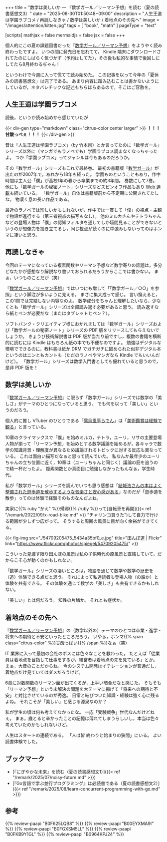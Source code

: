 +++
title = "数学は美しいか — 『数学ガール／リーマン予想』を読む（夏の読書感想文3）"
date =  "2025-08-30T01:50:48+09:00"
description = "人生王道は学園ラブコメ / 再読しなきゃ / 数学は美しいか / 着地点のその先へ"
image = "/images/attention/kitten.jpg"
tags = [ "book", "math" ]
pageType = "text"

[scripts]
  mathjax = false
  mermaidjs = false
  jsx = false
+++

個人的にこの夏の課題図書だった『[数学ガール／リーマン予想]』をようやく読み終わったですよ。
いつの間に発売日を忘れてて， Kindle 端末にダウンロードされてたのにしばらく気づかず（予約はしてた），その後も私的な事情で後回しにしてたら8月終わるぢゃん！

というわけで今週に入って慌てて読み始めた。
この記事を以って今年の「夏休みの読書感想文」は完了である。
あまり内容に踏み込むことは書かないようにしているが，ネタバレチックな記述もちらほらあるので，そこはご容赦を。

## 人生王道は学園ラブコメ

読後，というか読み始めから感じていたが

{{< div-gen type="markdown" class="citrus-color center larger" >}}
**！！！甘酸っぺぇ！！！**
{{< /div-gen >}}

昔は「人生王道は学園ラブコメ」（by 竹本泉）とか言ってたのに「数学ガール」シリーズ以外に（マンガでもラノベでも）学園ラブコメ読まなくなっちゃったよ。
つか「学園ラブコメ」ってジャンルは今もあるのだろうか。

その「数学ガール」シリーズもこれで最終巻。
最初の書籍版『[数学ガール]』が出たのが2007年で，あれから18年も経った。
学園ものということもあり，作中時間は主人公「僕」が高校1年の春から卒業までの約3年間。
巻数にして7巻。
他にも「数学ガールの秘密ノート」シリーズなどスピンオフ作品もあり [Web 連載](https://girlnote.hyuki.com/ "Web連載「数学ガールの秘密ノート」（結城浩）")も続いている。
「数学ガール」自体は書籍版前から不定期に公開されてたしな。
物凄く息の長い作品である。

最近のラノベでは珍しいかもしれないが，作中では一貫して「僕」の視点・主観で物語が進行する（第三者視点の描写もなし）。
他のミルカさんやテトラちゃんなどの登場人物は「僕」の認知フィルタを通してしか垣間見ることができないというのが想像力を掻き立てるし，同じ視点が続くのに中弛みしないってのはホンマに凄いと思う。

## 再読しなきゃ

今回のテーマになっている複素関数やリーマン予想など数学寄りの話題は，多分どなたかが感想なり解説なり書いておられるだろうからここでは書かない。
まぁ，いつものことだが（笑）

『[数学ガール／リーマン予想]』ではいつにも増して「「数学ガール／○○」を参照」という脚注が多いように見える。
まさに集大成って感じ。
言い換えると，この1冊では完結しない内容なのよ。
数学成分をちゃんと理解したいなら，少なくとも「数学ガール」シリーズは全部読み返す必要があると思う。
読み返すなら紙とペンが必要だな（またはタブレットとペン？）。

ソフトバンク・クリエイティブ様におかれましては「数学ガール」シリーズおよび「数学ガールの秘密ノート」シリーズの PDF 版をリリースしてもらえないでしょうか。
きょうび技術解説書は PDF 版が当たり前ですし，複数の書籍を横断的に読むには Kindle はもちろん紙の本でも不便なのですよ。
勉強はデジタルな環境でできるのに，教科書は紙か DRM でガチガチに固められた似非デジタル本というのはニンともカントも（ただのラノベやマンガなら Kindle でもいいんだけど）。
「数学ガール」シリーズは数学入門書としても優れていると思うので，是非 PDF 版を！

## 数学は美しいか

『[数学ガール／リーマン予想]』に限らず「数学ガール」シリーズでは数学の「美しさ」がテーマのひとつになっていると思う。
でも何を以って「美しい」というのだろう。

個人的に推し VTuber のひとりである「[儒烏風亭らでん]」は「[美術鑑賞は経験で観る](https://youtu.be/owSYLkBfCUU?feature=shared&t=82 "美術・博物鑑賞論（選択） - YouTube")」と言っている。

10章のクライマックスで「僕」を始めミルカ，テトラ，ユーリ，リサの主要登場人物が揃って「リーマン予想」を始めとする数学議論を始めるが，各キャラで数学の知識背景・理解度が異なるため議論されるトピックに対する反応も異なっている。
これは面白い描写だなぁと思って読んでいた。
私なんか最年少のユーリちゃんの立ち位置に近く，10章は（ユーリちゃんと同じく）議論の筋を追うので精一杯だったよ。
複素関数とか真面目に勉強しなかったもんなぁ，学生時代。

私が「数学ガール」シリーズを読んでいつも思う感想は「[結城浩さんの本はよく整備された遊歩道を散歩するような気楽さと安心感がある](https://baldanders.info/blog/000465/)」なのだが「遊歩道を散歩」ってのは体験で経験そのものなんだよね。

実家に{{% ruby "かえ" %}}帰郷{{% /ruby %}}って[自転車を再開]({{< ref "/remark/2022/09/x-road-bike.md" >}} "チャリンコ買うた")して自力で行ける範囲が少しずつ広がって。
そうすると周囲の風景に目が向く余裕ができてくる。

{{< fig-img src="./54709205475_5434a35bf0_e.jpg" title="田んぼ道 | Flickr" link="https://www.flickr.com/photos/spiegel/54709205475/" >}}

こういった見渡す限り田んぼの風景は私の子供時代の原風景と直結していて，だからこそ心が動くのかもしれない。

「数学ガール」シリーズの凄いところは，物語を通じて数学や数学の歴史を（追）体験できる点だと思う。
それによって私達読者も登場人物（の誰か）と体験を共有できる。
その体験を通じて数学の「美しさ」も共有できるかもしれない。

「美しい」とは何だろう。
知性の片鱗か。
それとも症状か。

## 着地点のその先へ

『[数学ガール／リーマン予想]』の（数学以外の）テーマのひとつは卒業・進学・将来への期待と不安といったところだろう。
いやぁ，ホンマ{{% span class="citrus-color" %}}甘酸っぱい{{% /span %}}なぁ（笑）

IT 業界に入って最初の会社のボスには色々なことを教わった。
たとえば「従業員は着地点を目指して仕事をするが，経営者は着地点の先を見ている」とか。
まぁ，大昔のことだからね。
今のシステム開発はイテレーションが普通だし，着地点だけ見ていてはダメだろうけど。

6章に対数関数のリーマン面が出てくるが，上手い暗合だなと感じた。
そもそも「リーマン予想」という未解決の問題を大テーマに掲げて「将来への期待と不安」と対比させているのが秀逸。
日常と結びついた知識・経験は強く心に残るよね。
それこそが「美しい」と感じる源泉なのか？

私が学生の頃は何も考えてなかったな。
一応「受験戦争」世代なんだけどねぇ。
まぁ，歳とると辛かったことの記憶は薄れてしまうらしいし，本当は色々考えていたのかもしれないけど。

人生はスタートの連続である。
「人は皆 終わりと始まりの狭間」にいる。
よい読書体験でした。

## ブックマーク

- [『にぎやかな未来』を読む（夏の読書感想文1）]({{< ref "/remark/2025/07/noisy-future.md" >}})
- [『Go言語で学ぶ並行プログラミング』は必読書である（夏の読書感想文2）]({{< ref "/remark/2025/08/learn-concurrent-programming-with-go.md" >}})

[数学ガール]: https://www.amazon.co.jp/dp/B00EYXMA9I?tag=baldandersinf-22&linkCode=ogi&th=1&psc=1 "数学ガール | 結城 浩 | 数学 | Kindleストア | Amazon"
[数学ガール／リーマン予想]: https://www.amazon.co.jp/dp/B0F625LQB8?tag=baldandersinf-22&linkCode=ogi&th=1&psc=1 "数学ガール／リーマン予想　【電子特典付き】 | 結城 浩, たなか鮎子 | 数学 | Kindleストア | Amazon"
[儒烏風亭らでん]: https://www.youtube.com/@JuufuuteiRaden "Raden Ch. 儒烏風亭らでん ‐ ReGLOSS - YouTube"

## 参考

{{% review-paapi "B0F625LQB8" %}} <!-- 数学ガール／リーマン予想 結城浩 -->
{{% review-paapi "B00EYXMA9I" %}} <!-- 数学ガール -->
{{% review-paapi "B0FGXSM5LL" %}} <!-- ミッドサマーシトラス ReGLOSS -->
{{% review-paapi "B0FKB9Y1GL" %}} <!-- 落噺 おとしばなし 儒烏風亭らでん -->
{{% review-paapi "B0964KPJ24" %}} <!-- エルの唄 -->
